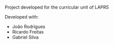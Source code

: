 Project developed for the curricular unit of LAPR5

Developed with:
- João Rodrigues
- Ricardo Freitas
- Gabriel Silva
